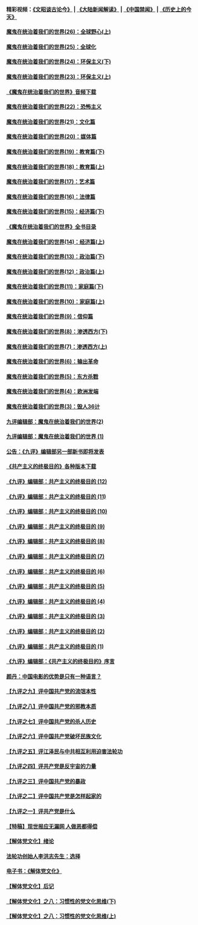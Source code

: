#### 精彩视频：[《文昭谈古论今》](https://github.com/gfw-breaker/wenzhao/blob/master/README.md?t=12230931) | [《大陆新闻解读》](https://github.com/gfw-breaker/ntdtv-comedy/blob/master/README.md?t=12230931) | [《中国禁闻》](https://github.com/gfw-breaker/ntdtv-news/blob/master/README.md?t=12230931) | [《历史上的今天》](https://github.com/gfw-breaker/today-in-history/blob/master/README.md?t=12230931) 

#### [魔鬼在统治着我们的世界(26)：全球野心(上)](../pages/nsc422/n10900318.md?t=12230931) 

#### [魔鬼在统治着我们的世界(25)：全球化](../pages/nsc422/n10788205.md?t=12230931) 

#### [魔鬼在统治着我们的世界(24)：环保主义(下)](../pages/nsc422/n10695307.md?t=12230931) 

#### [魔鬼在统治着我们的世界(23)：环保主义(上)](../pages/nsc422/n10688613.md?t=12230931) 

#### [《魔鬼在统治着我们的世界》音频下载](../pages/nsc422/n10635553.md?t=12230931) 

#### [魔鬼在统治着我们的世界(22)：恐怖主义](../pages/nsc422/n10614727.md?t=12230931) 

#### [魔鬼在统治着我们的世界(21)：文化篇](../pages/nsc422/n10597706.md?t=12230931) 

#### [魔鬼在统治着我们的世界(20)：媒体篇](../pages/nsc422/n10586579.md?t=12230931) 

#### [魔鬼在统治着我们的世界(19)：教育篇(下)](../pages/nsc422/n10564808.md?t=12230931) 

#### [魔鬼在统治着我们的世界(18)：教育篇(上)](../pages/nsc422/n10526970.md?t=12230931) 

#### [魔鬼在统治着我们的世界(17)：艺术篇](../pages/nsc422/n10499093.md?t=12230931) 

#### [魔鬼在统治着我们的世界(16)：法律篇](../pages/nsc422/n10485969.md?t=12230931) 

#### [魔鬼在统治着我们的世界(15)：经济篇(下)](../pages/nsc422/n10469975.md?t=12230931) 

#### [《魔鬼在统治着我们的世界》全书目录](../pages/nsc422/n10464261.md?t=12230931) 

#### [魔鬼在统治着我们的世界(14)：经济篇(上)](../pages/nsc422/n10457370.md?t=12230931) 

#### [魔鬼在统治着我们的世界(13)：政治篇(下)](../pages/nsc422/n10448270.md?t=12230931) 

#### [魔鬼在统治着我们的世界(12)：政治篇(上)](../pages/nsc422/n10444576.md?t=12230931) 

#### [魔鬼在统治着我们的世界(11)：家庭篇(下)](../pages/nsc422/n10440961.md?t=12230931) 

#### [魔鬼在统治着我们的世界(10)：家庭篇(上)](../pages/nsc422/n10435448.md?t=12230931) 

#### [魔鬼在统治着我们的世界(9)：信仰篇](../pages/nsc422/n10432159.md?t=12230931) 

#### [魔鬼在统治着我们的世界(8)：渗透西方(下)](../pages/nsc422/n10429603.md?t=12230931) 

#### [魔鬼在统治着我们的世界(7)：渗透西方(上)](../pages/nsc422/n10426013.md?t=12230931) 

#### [魔鬼在统治着我们的世界(6)：输出革命](../pages/nsc422/n10421536.md?t=12230931) 

#### [魔鬼在统治着我们的世界(5)：东方杀戮](../pages/nsc422/n10417707.md?t=12230931) 

#### [魔鬼在统治着我们的世界(4)：欧洲发端](../pages/nsc422/n10414890.md?t=12230931) 

#### [魔鬼在统治着我们的世界(3)：毁人36计](../pages/nsc422/n10411583.md?t=12230931) 

#### [九评编辑部：魔鬼在统治着我们的世界(2)](../pages/nsc422/n10410036.md?t=12230931) 

#### [九评编辑部：魔鬼在统治着我们的世界 (1)](../pages/nsc422/n10406825.md?t=12230931) 

#### [公告：《九评》编辑部另一部新书即将发表](../pages/nsc422/n10405104.md?t=12230931) 

#### [《共产主义的终极目的》各种版本下载](../pages/nsc422/n10022138.md?t=12230931) 

#### [《九评》编辑部：共产主义的终极目的 (12)](../pages/nsc422/n9933272.md?t=12230931) 

#### [《九评》编辑部：共产主义的终极目的 (11)](../pages/nsc422/n9924973.md?t=12230931) 

#### [《九评》编辑部：共产主义的终极目的 (10)](../pages/nsc422/n9920883.md?t=12230931) 

#### [《九评》编辑部：共产主义的终极目的 (9)](../pages/nsc422/n9916363.md?t=12230931) 

#### [《九评》编辑部：共产主义的终极目的 (8)](../pages/nsc422/n9912488.md?t=12230931) 

#### [《九评》编辑部：共产主义的终极目的 (7)](../pages/nsc422/n9901176.md?t=12230931) 

#### [《九评》编辑部：共产主义的终极目的 (6)](../pages/nsc422/n9899359.md?t=12230931) 

#### [《九评》编辑部：共产主义的终极目的 (5)](../pages/nsc422/n9893174.md?t=12230931) 

#### [《九评》编辑部：共产主义的终极目的 (4)](../pages/nsc422/n9891246.md?t=12230931) 

#### [《九评》编辑部：共产主义的终极目的 (3)](../pages/nsc422/n9879879.md?t=12230931) 

#### [《九评》编辑部：共产主义的终极目的 (2)](../pages/nsc422/n9876205.md?t=12230931) 

#### [《九评》编辑部：共产主义的终极目的 (1)](../pages/nsc422/n9865857.md?t=12230931) 

#### [《九评》编辑部：《共产主义的终极目的》序言](../pages/nsc422/n9862666.md?t=12230931) 

#### [颜丹：中国电影的优势是只有一种语言？](../pages/nsc422/n9583062.md?t=12230931) 

#### [【九评之九】评中国共产党的流氓本性](../pages/nsc422/n737542.md?t=12230931) 

#### [【九评之八】评中国共产党的邪教本质](../pages/nsc422/n735942.md?t=12230931) 

#### [【九评之七】评中国共产党的杀人历史](../pages/nsc422/n733806.md?t=12230931) 

#### [【九评之六】评中国共产党破坏民族文化](../pages/nsc422/n731667.md?t=12230931) 

#### [【九评之五】评江泽民与中共相互利用迫害法轮功](../pages/nsc422/n730058.md?t=12230931) 

#### [【九评之四】评共产党是反宇宙的力量](../pages/nsc422/n727814.md?t=12230931) 

#### [【九评之三】评中国共产党的暴政](../pages/nsc422/n725597.md?t=12230931) 

#### [【九评之二】评中国共产党是怎样起家的](../pages/nsc422/n723946.md?t=12230931) 

#### [【九评之一】评共产党是什么](../pages/nsc422/n722529.md?t=12230931) 

#### [【特稿】现世报应无漏网 人做恶都得偿](../pages/nsc422/n4215167.md?t=12230931) 

#### [【解体党文化】绪论](../pages/nsc422/n1449356.md?t=12230931) 

#### [法轮功创始人李洪志先生：选择](../pages/nsc422/n3580738.md?t=12230931) 

#### [电子书：《解体党文化》](../pages/nsc422/n1573484.md?t=12230931) 

#### [【解体党文化】后记](../pages/nsc422/n1531999.md?t=12230931) 

#### [【解体党文化】之八：习惯性的党文化思维(下)](../pages/nsc422/n1526477.md?t=12230931) 

#### [【解体党文化】之八：习惯性的党文化思维(上)](../pages/nsc422/n1520631.md?t=12230931) 

